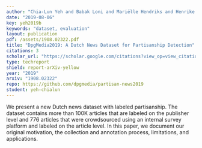 ```yaml
---
author: "Chia-Lun Yeh and Babak Loni and Mariëlle Hendriks and Henrike Reinhardt and Anne Schuth"
date: "2019-08-06"
key: yeh2019b
keywords: "dataset, evaluation"
layout: publication
pdf: /assets/1908.02322.pdf
title: "DpgMedia2019: A Dutch News Dataset for Partisanship Detection"
citations: 3
scholar_url: "https://scholar.google.com/citations?view_op=view_citation&hl=en&user=Y3ahb_wAAAAJ&pagesize=100&citation_for_view=Y3ahb_wAAAAJ:Ri6SYOTghG4C"
type: techreport
shield: report-arXiv-yellow
year: "2019"
arxiv: "1908.02322"
repo: https://github.com/dpgmedia/partisan-news2019
student: yeh-chialun
---
```


We present a new Dutch news dataset with labeled partisanship.
The dataset contains more than 100K articles that are labeled on the publisher level and 776 articles that were
crowdsourced using an internal survey platform and labeled on the article level.
In this paper, we document our original motivation, the collection and annotation process, limitations, and
applications.
